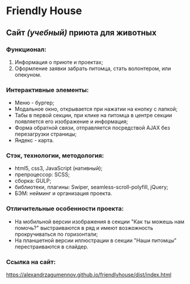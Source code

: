 # **Friendly House**
## Cайт *(учебный)* приюта для животных
### Функционал:
1. Информация о приюте и проектах;   
2. Оформление заявки забрать питомца, стать волонтером, или опекуном.

### Интерактивные элементы:
- Меню - бургер;
- Модальное окно, открывается при нажатии на кнопку с лапкой; 
- Табы в первой секции, при клике на питомца в центре секции появляется его изображение и информация; 
- Форма обратной связи, отправляется посредствой AJAX без перезагрузки страницы; 
- Яндекс - карта.  

### Стэк, технологии, методология:
* html5, css3, JavaScript (нативный);
* препроцессор: SCSS;
* сборка: GULP;
* библиотеки, плагины: Swiper, seamless-scroll-polyfill, jQuery;
* БЭМ: нейминг и организация проекта.

### Отличительные особенности проекта: 
- На мобильной версии изображения в секции "Как ты можешь нам помочь?" выстраиваются в ряд и имеют возжожность прокручиваться по горизонтали;
- На планшетной версии иллюстрации в секции "Наши питомцы" перестраиваются в слайдер.  

### Ссылка на сайт:  
https://alexandrzagumennov.github.io/friendlyhouse/dist/index.html


